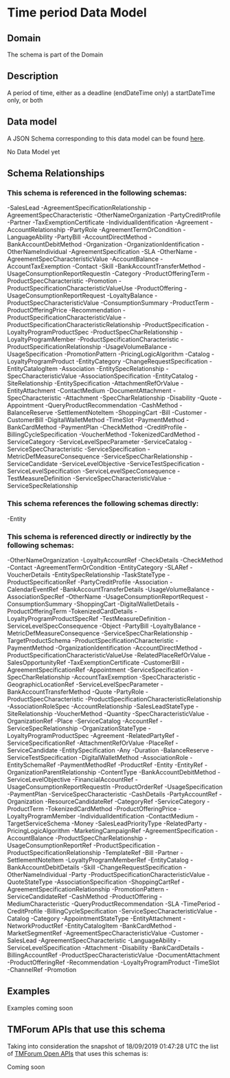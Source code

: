 # Time period Data Model

## Domain

The  schema is part of the  Domain

## Description

A period of time, either as a deadline (endDateTime only) a startDateTime only, or both

## Data model

A JSON Schema corresponding to this data model can be found
[here](https://github.com/tmforum-rand/schemas/blob/master/Common/TimePeriod.schema.json).

No Data Model yet

## Schema Relationships

### This schema is referenced in the following schemas:

-SalesLead
-AgreementSpecificationRelationship
-AgreementSpecCharacteristic
-OtherNameOrganization
-PartyCreditProfile
-Partner
-TaxExemptionCertificate
-IndividualIdentification
-Agreement
-AccountRelationship
-PartyRole
-AgreementTermOrCondition
-LanguageAbility
-PartyBill
-AccountDirectMethod
-BankAccountDebitMethod
-Organization
-OrganizationIdentification
-OtherNameIndividual
-AgreementSpecification
-SLA
-OtherName
-AgreementSpecCharacteristicValue
-AccountBalance
-AccountTaxExemption
-Contact
-Skill
-BankAccountTransferMethod
-UsageConsumptionReportRequestIn
-Category
-ProductOfferingTerm
-ProductSpecCharacteristic
-Promotion
-ProductSpecificationCharacteristicValueUse
-ProductOffering
-UsageConsumptionReportRequest
-LoyaltyBalance
-ProductSpecCharacteristicValue
-ConsumptionSummary
-ProductTerm
-ProductOfferingPrice
-Recommendation
-ProductSpecificationCharacteristicValue
-ProductSpecificationCharacteristicRelationship
-ProductSpecification
-LoyaltyProgramProductSpec
-ProductSpecCharRelationship
-LoyaltyProgramMember
-ProductSpecificationCharacteristic
-ProductSpecificationRelationship
-UsageVolumeBalance
-UsageSpecification
-PromotionPattern
-PricingLogicAlgorithm
-Catalog
-LoyaltyProgramProduct
-EntityCategory
-ChangeRequestSpecification
-EntityCatalogItem
-Association
-EntitySpecRelationship
-SpecCharacteristicValue
-AssociationSpecification
-EntityCatalog
-SiteRelationship
-EntitySpecification
-AttachmentRefOrValue
-EntityAttachment
-ContactMedium
-DocumentAttachment
-SpecCharacteristic
-Attachment
-SpecCharRelationship
-Disability
-Quote
-Appointment
-QueryProductRecommendation
-CashMethod
-BalanceReserve
-SettlementNoteItem
-ShoppingCart
-Bill
-Customer
-CustomerBill
-DigitalWalletMethod
-TimeSlot
-PaymentMethod
-BankCardMethod
-PaymentPlan
-CheckMethod
-CreditProfile
-BillingCycleSpecification
-VoucherMethod
-TokenizedCardMethod
-ServiceCategory
-ServiceLevelSpecParameter
-ServiceCatalog
-ServiceSpecCharacteristic
-ServiceSpecification
-MetricDefMeasureConsequence
-ServiceSpecCharRelationship
-ServiceCandidate
-ServiceLevelObjective
-ServiceTestSpecification
-ServiceLevelSpecification
-ServiceLevelSpecConsequence
-TestMeasureDefinition
-ServiceSpecCharacteristicValue
-ServiceSpecRelationship

### This schema references the following schemas directly:

-Entity

### This schema is referenced directly or indirectly by the following schemas:

-OtherNameOrganization
-LoyaltyAccountRef
-CheckDetails
-CheckMethod
-Contact
-AgreementTermOrCondition
-EntityCategory
-SLARef
-VoucherDetails
-EntitySpecRelationship
-TaskStateType
-ProductSpecificationRef
-PartyCreditProfile
-Association
-CalendarEventRef
-BankAccountTransferDetails
-UsageVolumeBalance
-AssociationSpecRef
-OtherName
-UsageConsumptionReportRequest
-ConsumptionSummary
-ShoppingCart
-DigitalWalletDetails
-ProductOfferingTerm
-TokenizedCardDetails
-LoyaltyProgramProductSpecRef
-TestMeasureDefinition
-ServiceLevelSpecConsequence
-Object
-PartyBill
-LoyaltyBalance
-MetricDefMeasureConsequence
-ServiceSpecCharRelationship
-TargetProductSchema
-ProductSpecificationCharacteristic
-PaymentMethod
-OrganizationIdentification
-AccountDirectMethod
-ProductSpecificationCharacteristicValueUse
-RelatedPlaceRefOrValue
-SalesOpportunityRef
-TaxExemptionCertificate
-CustomerBill
-AgreementSpecificationRef
-Appointment
-ServiceSpecification
-SpecCharRelationship
-AccountTaxExemption
-SpecCharacteristic
-GeographicLocationRef
-ServiceLevelSpecParameter
-BankAccountTransferMethod
-Quote
-PartyRole
-ProductSpecCharacteristic
-ProductSpecificationCharacteristicRelationship
-AssociationRoleSpec
-AccountRelationship
-SalesLeadStateType
-SiteRelationship
-VoucherMethod
-Quantity
-SpecCharacteristicValue
-OrganizationRef
-Place
-ServiceCatalog
-AccountRef
-ServiceSpecRelationship
-OrganizationStateType
-LoyaltyProgramProductSpec
-Agreement
-RelatedPartyRef
-ServiceSpecificationRef
-AttachmentRefOrValue
-PlaceRef
-ServiceCandidate
-EntitySpecification
-Any
-Duration
-BalanceReserve
-ServiceTestSpecification
-DigitalWalletMethod
-AssociationRole
-EntitySchemaRef
-PaymentMethodRef
-ProductRef
-Entity
-EntityRef
-OrganizationParentRelationship
-ContentType
-BankAccountDebitMethod
-ServiceLevelObjective
-FinancialAccountRef
-UsageConsumptionReportRequestIn
-ProductOrderRef
-UsageSpecification
-PaymentPlan
-ServiceSpecCharacteristic
-CashDetails
-PartyAccountRef
-Organization
-ResourceCandidateRef
-CategoryRef
-ServiceCategory
-ProductTerm
-TokenizedCardMethod
-ProductOfferingPrice
-LoyaltyProgramMember
-IndividualIdentification
-ContactMedium
-TargetServiceSchema
-Money
-SalesLeadPriorityType
-RelatedParty
-PricingLogicAlgorithm
-MarketingCampaignRef
-AgreementSpecification
-AccountBalance
-ProductSpecCharRelationship
-UsageConsumptionReportRef
-ProductSpecification
-ProductSpecificationRelationship
-TemplateRef
-Bill
-Partner
-SettlementNoteItem
-LoyaltyProgramMemberRef
-EntityCatalog
-BankAccountDebitDetails
-Skill
-ChangeRequestSpecification
-OtherNameIndividual
-Party
-ProductSpecificationCharacteristicValue
-QuoteStateType
-AssociationSpecification
-ShoppingCartRef
-AgreementSpecificationRelationship
-PromotionPattern
-ServiceCandidateRef
-CashMethod
-ProductOffering
-MediumCharacteristic
-QueryProductRecommendation
-SLA
-TimePeriod
-CreditProfile
-BillingCycleSpecification
-ServiceSpecCharacteristicValue
-Catalog
-Category
-AppointmentStateType
-EntityAttachment
-NetworkProductRef
-EntityCatalogItem
-BankCardMethod
-MarketSegmentRef
-AgreementSpecCharacteristicValue
-Customer
-SalesLead
-AgreementSpecCharacteristic
-LanguageAbility
-ServiceLevelSpecification
-Attachment
-Disability
-BankCardDetails
-BillingAccountRef
-ProductSpecCharacteristicValue
-DocumentAttachment
-ProductOfferingRef
-Recommendation
-LoyaltyProgramProduct
-TimeSlot
-ChannelRef
-Promotion



## Examples

Examples coming soon

## TMForum APIs that use this schema

Taking into consideration the snapshot of 18/09/2019 01:47:28 UTC the list of [TMForum Open APIs](https://www.tmforum.org/open-apis/) that uses this schemas is:

Coming soon